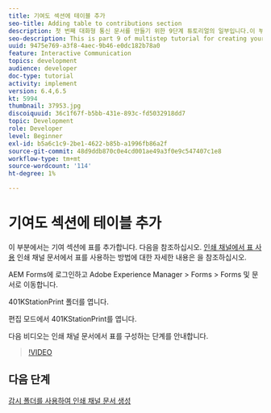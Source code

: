 ```yaml
---
title: 기여도 섹션에 테이블 추가
seo-title: Adding table to contributions section
description: 첫 번째 대화형 통신 문서를 만들기 위한 9단계 튜토리얼의 일부입니다.이 부분에서는 기여 섹션에 표를 추가합니다.
seo-description: This is part 9 of multistep tutorial for creating your first interactive communication document.In this part, we will add a table to the contributions section.
uuid: 9475e769-a3f8-4aec-9b46-e0dc182b78a0
feature: Interactive Communication
topics: development
audience: developer
doc-type: tutorial
activity: implement
version: 6.4,6.5
kt: 5994
thumbnail: 37953.jpg
discoiquuid: 36c1f67f-b5bb-431e-893c-fd5032918dd7
topic: Development
role: Developer
level: Beginner
exl-id: b5a6c1c9-2be1-4622-b85b-a1996fb86a2f
source-git-commit: 48d9ddb870c0e4cd001ae49a3f0e9c547407c1e8
workflow-type: tm+mt
source-wordcount: '114'
ht-degree: 1%

---
```


# 기여도 섹션에 테이블 추가

이 부분에서는 기여 섹션에 표를 추가합니다.
다음을 참조하십시오. [인쇄 채널에서 표 사용](/help/forms/interactive-communications/table-in-print-channel-documents-video-use.md) 인쇄 채널 문서에서 표를 사용하는 방법에 대한 자세한 내용은 을 참조하십시오.

AEM Forms에 로그인하고 Adobe Experience Manager > Forms > Forms 및 문서로 이동합니다.

401KStationPrint 폴더를 엽니다.

편집 모드에서 401KStationPrint를 엽니다.

다음 비디오는 인쇄 채널 문서에서 표를 구성하는 단계를 안내합니다.

>[!VIDEO](https://video.tv.adobe.com/v/27769?quality=12&learn=on)

## 다음 단계

[감시 폴더를 사용하여 인쇄 채널 문서 생성](./using-watched-folder-to-generate-document.md)